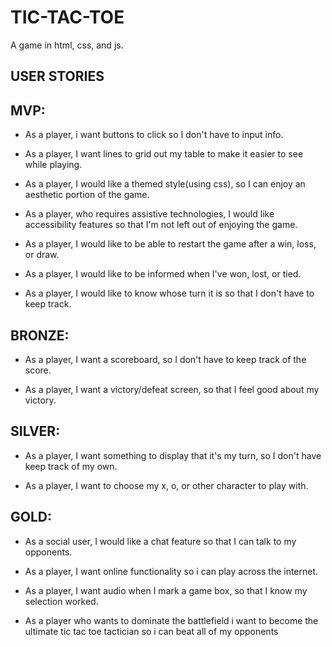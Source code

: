 # TIC-TAC-TOE

A game in html, css, and js.

## USER STORIES

## MVP:

- As a player, i want buttons to click so I don't have to input info.

- As a player, I want lines to grid out my table to make it easier to see while playing.

- As a player, I would like a themed style(using css), so I can enjoy an aesthetic portion of the game.

- As a player, who requires assistive technologies, I would like accessibility features so that I'm not left out of enjoying the game.

- As a player, I would like to be able to restart the game after a win, loss, or draw.

- As a player, I would like to be informed when I've won, lost, or tied.

- As a player, I would like to know whose turn it is so that I don't have to keep track.

## BRONZE:

- As a player, I want a scoreboard, so I don't have to keep track of the score.

- As a player, I want a victory/defeat screen, so that I feel good about my victory.

## SILVER:

- As a player, I want something to display that it's my turn, so I don't have keep track of my own.

- As a player, I want to choose my x, o, or other character to play with.

## GOLD:

- As a social user, I would like a chat feature so that I can talk to my opponents.

- As a player, I want online functionality so i can play across the internet.

- As a player, I want audio when I mark a game box, so that I know my selection worked.

- As a player who wants to dominate the battlefield i want to become the ultimate tic tac toe tactician so i can beat all of my opponents
